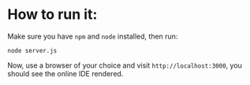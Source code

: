 # How to run it:
Make sure you have `npm` and `node` installed, then run:
```
node server.js
```
Now, use a browser of your choice and visit `http://localhost:3000`, you should see the online IDE rendered.
